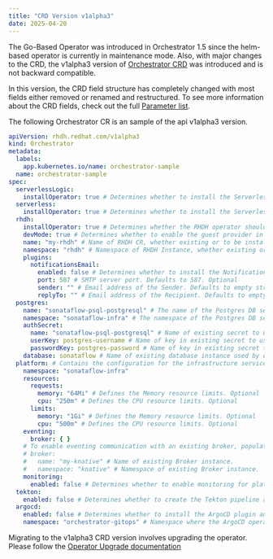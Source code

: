 ```yaml
---
title: "CRD Version v1alpha3"
date: 2025-04-20
---
```


The Go-Based Operator was introduced in Orchestrator 1.5 since the helm-based operator is currently in maintenance mode.
Also, with major changes to the CRD, the v1alpha3 version
of [Orchestrator CRD](https://github.com/rhdhorchestrator/orchestrator-go-operator/blob/release-1.5/config/crd/bases/rhdh.redhat.com_orchestrators.yaml)
was introduced and is not backward compatible.

In this version, the CRD field structure has completely changed with most fields either removed or renamed and
restructured.
To see more information about the CRD fields, check out the
full [Parameter list](https://github.com/rhdhorchestrator/orchestrator-go-operator/blob/release-1.5/docs/crd/README.md).

The following Orchestrator CR is an sample of the api v1alpha3 version.

```yaml
apiVersion: rhdh.redhat.com/v1alpha3
kind: Orchestrator
metadata:
  labels:
    app.kubernetes.io/name: orchestrator-sample
  name: orchestrator-sample
spec:
  serverlessLogic:
    installOperator: true # Determines whether to install the ServerlessLogic operator. Defaults to True. Optional
  serverless:
    installOperator: true # Determines whether to install the Serverless operator. Defaults to True. Optional
  rhdh:
    installOperator: true # Determines whether the RHDH operator should be installed.This determines the deployment of the RHDH instance. Defaults to False. Optional
    devMode: true # Determines whether to enable the guest provider in RHDH. This should be used for development purposes ONLY and should not be enabled in production. Defaults to False. Optional
    name: "my-rhdh" # Name of RHDH CR, whether existing or to be installed. Required
    namespace: "rhdh" # Namespace of RHDH Instance, whether existing or to be installed. Required
    plugins:
      notificationsEmail:
        enabled: false # Determines whether to install the Notifications Email plugin. Requires setting of hostname and credentials in backstage secret. The secret, backstage-backend-auth-secret, is created as a pre-requisite. See value backstage-backend-auth-secret. See plugin configuration at https://github.com/backstage/backstage/blob/master/plugins/notifications-backend-module-email/config.d.ts
        port: 587 # SMTP server port. Defaults to 587. Optional
        sender: "" # Email address of the Sender. Defaults to empty string. Optional
        replyTo: "" # Email address of the Recipient. Defaults to empty string. Optional
  postgres:
    name: "sonataflow-psql-postgresql" # The name of the Postgres DB service to be used by platform services. Cannot be empty.
    namespace: "sonataflow-infra" # The namespace of the Postgres DB service to be used by platform services.
    authSecret:
      name: "sonataflow-psql-postgresql" # Name of existing secret to use for PostgreSQL credentials. Required
      userKey: postgres-username # Name of key in existing secret to use for PostgreSQL credentials. Required
      passwordKey: postgres-password # Name of key in existing secret to use for PostgreSQL credentials. Required
    database: sonataflow # Name of existing database instance used by data index and job service. Required
  platform: # Contains the configuration for the infrastructure services required for the Orchestrator to serve workflows by leveraging the OpenShift Serverless and OpenShift Serverless Logic capabilities.
    namespace: "sonataflow-infra"
    resources:
      requests:
        memory: "64Mi" # Defines the Memory resource limits. Optional
        cpu: "250m" # Defines the CPU resource limits. Optional
      limits:
        memory: "1Gi" # Defines the Memory resource limits. Optional
        cpu: "500m" # Defines the CPU resource limits. Optional
    eventing:
      broker: { }
    # To enable eventing communication with an existing broker, populate the following fields: 
    # broker: 
    #   name: "my-knative" # Name of existing Broker instance.
    #   namespace: "knative" # Namespace of existing Broker instance.
    monitoring:
      enabled: false # Determines whether to enable monitoring for platform. Optional
  tekton:
    enabled: false # Determines whether to create the Tekton pipeline and install the Tekton plugin on RHDH. Defaults to false. Optional
  argocd:
    enabled: false # Determines whether to install the ArgoCD plugin and create the orchestrator AppProject. Defaults to False. Optional
    namespace: "orchestrator-gitops" # Namespace where the ArgoCD operator is installed and watching for argoapp CR instances. Optional
```

Migrating to the v1alpha3 CRD version involves upgrading the operator. Please follow
the [Operator Upgrade documentation](https://github.com/rhdhorchestrator/orchestrator-go-operator/tree/release-1.5?tab=readme-ov-file#upgrading-the-operator)